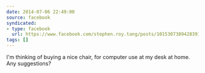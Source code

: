 ```yaml
---
date: 2014-07-06 22:49:00
source: facebook
syndicated:
- type: facebook
  url: https://www.facebook.com/stephen.roy.tang/posts/10153073894283912
tags: []
---
```


I'm thinking of buying a nice chair, for computer use at my desk at home. Any suggestions?